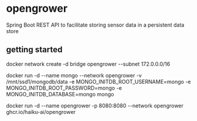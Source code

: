 # opengrower
Spring Boot REST API to facilitate storing sensor data in a persistent data store


## getting started

docker network create -d bridge opengrower --subnet 172.0.0.0/16

docker run -d --name mongo --network opengrower -v /mnt/ssd1/mongodb/data -e MONGO_INITDB_ROOT_USERNAME=mongo -e MONGO_INITDB_ROOT_PASSWORD=mongo -e MONGO_INITDB_DATABASE=mongo mongo

docker run -d --name opengrower -p 8080:8080 --network opengrower ghcr.io/haiku-ai/opengrower



